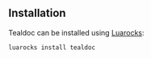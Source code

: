 ## Installation

Tealdoc can be installed using [Luarocks](https://luarocks.org/):

```
luarocks install tealdoc
```